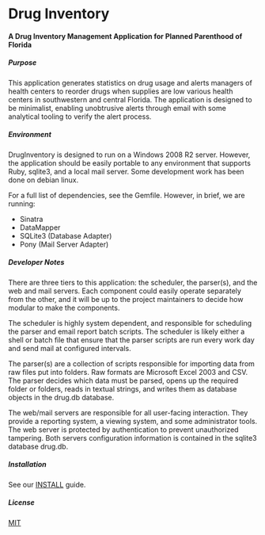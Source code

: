 Drug Inventory
==================================

#### A Drug Inventory Management Application for Planned Parenthood of Florida

##### Purpose

This application generates statistics on drug usage and alerts managers
of health centers to reorder drugs when supplies are low various health
centers in southwestern and central Florida.  The application is designed
to be minimalist, enabling unobtrusive alerts through email with some
analytical tooling to verify the alert process.

##### Environment

DrugInventory is designed to run on a Windows 2008 R2 server.  However,
the application should be easily portable to any environment that supports
Ruby, sqlite3, and a local mail server.  Some development work has been
done on debian linux.

For a full list of dependencies, see the Gemfile.  However, in brief,
we are running:
 - Sinatra
 - DataMapper
 - SQLite3 (Database Adapter)
 - Pony (Mail Server Adapter)

##### Developer Notes

There are three tiers to this application: the scheduler, the parser(s), and
the web and mail servers.  Each component could easily operate separately from
the other, and it will be up to the project maintainers to decide how modular
to make the components.

The scheduler is highly system dependent, and responsible for scheduling the
parser and email report batch scripts.  The scheduler is likely either a shell
or batch file that ensure that the parser scripts are run every work day and
send mail at configured intervals.

The parser(s) are a collection of scripts responsible for importing data from
raw files put into folders.  Raw formats are Microsoft Excel 2003 and CSV.  The
parser decides which data must be parsed, opens up the required folder or folders,
reads in textual strings, and writes them as database objects in the drug.db
database.

The web/mail servers are responsible for all user-facing interaction.  They
provide a reporting system, a viewing system, and some administrator tools.
The web server is protected by authentication to prevent unauthorized tampering.
Both servers configuration information is contained in the sqlite3 database
drug.db.


##### Installation

See our [INSTALL](./INSTALL.md) guide.

##### License

[MIT](./LICENSE.md)
